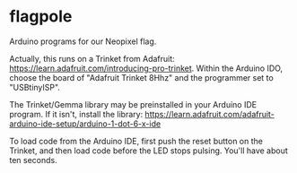 # flagpole
Arduino programs for our Neopixel flag.

Actually, this runs on a Trinket from Adafruit: <https://learn.adafruit.com/introducing-pro-trinket>.  Within the Arduino IDO, choose the board of "Adafruit Trinket 8Hhz" and the programmer set to "USBtinyISP".

The Trinket/Gemma library may be preinstalled in your Arduino IDE program.  If it isn't, install the library:  <https://learn.adafruit.com/adafruit-arduino-ide-setup/arduino-1-dot-6-x-ide>

To load code from the Arduino IDE, first push the reset button on the Trinket, and then load code before the LED stops pulsing.  You'll have about ten seconds.

